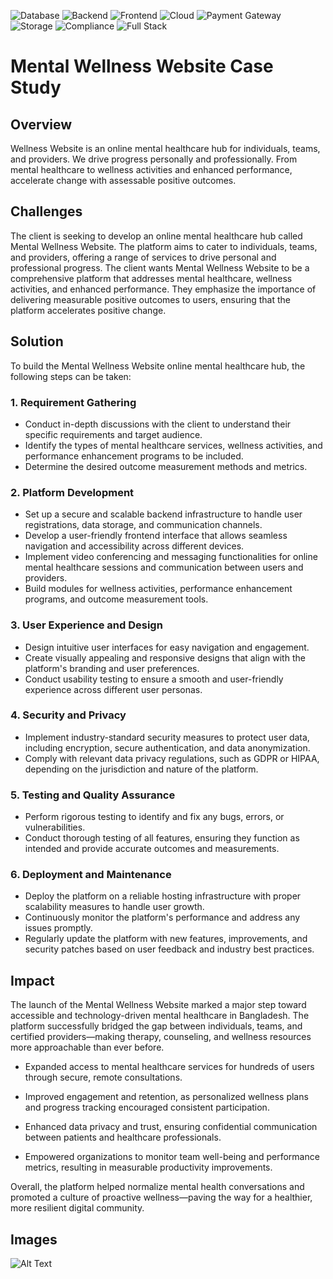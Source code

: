 ![Database](https://img.shields.io/badge/Database-MySQL-4479A1?logo=mysql)
![Backend](https://img.shields.io/badge/Backend-Node.js-339933?logo=node.js)
![Frontend](https://img.shields.io/badge/Frontend-Vue.js-4FC08D?logo=vue.js)
![Cloud](https://img.shields.io/badge/Cloud-AWS-FF9900?logo=amazonaws)
![Payment Gateway](https://img.shields.io/badge/Payment-Stripe-626CD9?logo=stripe)
![Storage](https://img.shields.io/badge/Storage-Amazon%20S3-569A31?logo=amazons3)
![Compliance](https://img.shields.io/badge/Compliance-HIPAA-005DAA?logo=security)
![Full Stack](https://img.shields.io/badge/Stack-Node.js--Vue.js-4FC08D?logo=node.js&logoColor=white)
# Mental Wellness Website Case Study
## Overview
Wellness Website is an online mental healthcare hub for individuals, teams, and providers. We drive progress personally and professionally. From mental healthcare to wellness activities and enhanced performance, accelerate change with assessable positive outcomes.
## Challenges
The client is seeking to develop an online mental healthcare hub called Mental Wellness Website. The platform aims to cater to individuals, teams, and providers, offering a range of services to drive personal and professional progress. The client wants Mental Wellness Website to be a comprehensive platform that addresses mental healthcare, wellness activities, and enhanced performance. They emphasize the importance of delivering measurable positive outcomes to users, ensuring that the platform accelerates positive change.
## Solution
To build the Mental Wellness Website online mental healthcare hub, the following steps can be taken:

### 1. Requirement Gathering
- Conduct in-depth discussions with the client to understand their specific requirements and target audience.
- Identify the types of mental healthcare services, wellness activities, and performance enhancement programs to be included.
- Determine the desired outcome measurement methods and metrics.

### 2. Platform Development
- Set up a secure and scalable backend infrastructure to handle user registrations, data storage, and communication channels.
- Develop a user-friendly frontend interface that allows seamless navigation and accessibility across different devices.
- Implement video conferencing and messaging functionalities for online mental healthcare sessions and communication between users and providers.
- Build modules for wellness activities, performance enhancement programs, and outcome measurement tools.

### 3. User Experience and Design
- Design intuitive user interfaces for easy navigation and engagement.
- Create visually appealing and responsive designs that align with the platform's branding and user preferences.
- Conduct usability testing to ensure a smooth and user-friendly experience across different user personas.

### 4. Security and Privacy
- Implement industry-standard security measures to protect user data, including encryption, secure authentication, and data anonymization.
- Comply with relevant data privacy regulations, such as GDPR or HIPAA, depending on the jurisdiction and nature of the platform.

### 5. Testing and Quality Assurance
- Perform rigorous testing to identify and fix any bugs, errors, or vulnerabilities.
- Conduct thorough testing of all features, ensuring they function as intended and provide accurate outcomes and measurements.
   
### 6. Deployment and Maintenance
- Deploy the platform on a reliable hosting infrastructure with proper scalability measures to handle user growth.
- Continuously monitor the platform's performance and address any issues promptly.
- Regularly update the platform with new features, improvements, and security patches based on user feedback and industry best practices.

## Impact
The launch of the Mental Wellness Website marked a major step toward accessible and technology-driven mental healthcare in Bangladesh. The platform successfully bridged the gap between individuals, teams, and certified providers—making therapy, counseling, and wellness resources more approachable than ever before.

- Expanded access to mental healthcare services for hundreds of users through secure, remote consultations.

- Improved engagement and retention, as personalized wellness plans and progress tracking encouraged consistent participation.

- Enhanced data privacy and trust, ensuring confidential communication between patients and healthcare professionals.

- Empowered organizations to monitor team well-being and performance metrics, resulting in measurable productivity improvements.

Overall, the platform helped normalize mental health conversations and promoted a culture of proactive wellness—paving the way for a healthier, more resilient digital community.

## Images

![Alt Text](https://qtecsolution.com/storage/case-studies/173867977167a225db5cbf92.46442453.png)
